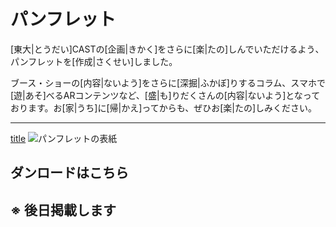 # パンフレット

[東大|とうだい]CASTの[企画|きかく]をさらに[楽|たの]しんでいただけるよう、パンフレットを[作成|さくせい]しました。

ブース・ショーの[内容|ないよう]をさらに[深掘|ふかぼ]りするコラム、スマホで[遊|あそ]べるARコンテンツなど、[盛|も]りだくさんの[内容|ないよう]となっております。お[家|うち]に[帰|かえ]ってからも、ぜひお[楽|たの]しみください。

---
[title](/pamphlet/【東大CAST】五月祭2024パンフレットサンプル.pdf)
![パンフレットの表紙](/img/pamphlet/pamphlet.png)
## ダンロードはこちら
※ 後日掲載します
---